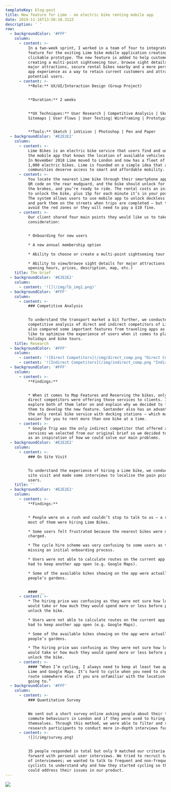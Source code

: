 ```yaml
---
templateKey: blog-post
title: New feature for Lime - an electric bike renting mobile app
date: 2019-11-16T13:50:10.312Z
description: ' '
row:
  - backgroundColor: '#FFF'
    column:
      - content: >-
          In a two-week sprint, I worked in a team of four to integrate a new
          feature for the exiting Lime bike mobile application creating a hi-fi
          clickable prototype. The new feature is added to help customers
          creating a multi-point sightseeing tour, browse sight details for
          major attractions, secure rental bikes nearby and a more personalised
          app experience as a way to retain current customers and attract
          potential users.
      - content: >-
          **Role:** UX/UI/Interaction Design (Group Project)


          **Duration:** 2 weeks


          **UX Techniques:** User Research | Competitive Analysis | Sketching |
          Sitemaps | User Flows | User Testing| Wireframing | Prototyping


          **Tools:** Sketch | inVision | Photoshop | Pen and Paper
  - backgroundColor: '#E2E2E2'
    column:
      - content: >-
          Lime Bikes is an electric bike service that users find and unlock on
          the mobile app that knows the location of available vehicles via GPS.
          In November 2018 Lime moved to London and now has a fleet of over
          1,000 electric bikes. Lime is founded on a simple idea that all
          communities deserve access to smart and affordable mobility.
      - content: >-
          You locate the nearest Lime bike through their smartphone app, scan a
          QR code on the rear mudguard, and the bike should unlock for you. Test
          the brakes, and you’re ready to ride. The rental costs an initial £1
          to unlock the bike, plus 15p for each minute it’s in your possession.
          The system allows users to use mobile app to unlock dockless vehicles
          and park them on the streets when trips are completed – but they must
          avoid the red zones or they will need to pay a £10 fine.
      - content: >-
          Our client shared four main points they would like us to take in
          consideration:


          * Onboarding for new users 

          * A new annual membership option

          * Ability to choose or create a multi-point sightseeing tour

          * Ability to view/browse sight details for major attractions (e.g.
          opening hours, prices, description, map, etc.)
    title: The brief
  - backgroundColor: '#E2E2E2'
    column:
      - content: '![](/img/lb_img1.png)'
  - backgroundColor: '#FFF'
    column:
      - content: >-
          ### Competitive Analysis


          To understand the transport market a bit further, we conducted a
          competitive analysis of direct and indirect competitors of Lime. We
          also compared some important features from traveling apps as we would
          like to optimise the experience of users when it comes to planning
          holidays and bike tours.
    title: Research
  - backgroundColor: '#FFF'
    column:
      - content: '![Direct Competitors](/img/direct_comp.png "Direct Competitors")'
      - content: '![Indirect Competitors](/img/indirect_comp.png "Indirect Competitors")'
  - backgroundColor: '#FFF'
    column:
      - content: >-
          **Findings:**


          * When it comes to Map Features and Reserving the bikes, only two
          direct competitors were offering those services to clients. I will
          explore both of them later on and explain why we decided to focus on
          them to develop the new feature. Santander also has an advantage as
          the only rental bike service with docking stations – which makes it
          easier for you to rent more than one bike at a time.
      - content: >-
          * Google Trip was the only indirect competitor that offered all the
          services we selected from our original brief so we decided to use it
          as an inspiration of how we could solve our main problems.
  - backgroundColor: '#E2E2E2'
    column:
      - content: >-
          ### On Site Visit


          To understand the experience of hiring a Lime bike, we conducted a
          site visit and made some interviews to localise the pain points for
          users.
    title: ''
  - backgroundColor: '#E2E2E2'
    column:
      - content: >-
          **Findings:**


          * People were on a rush and couldn’t stop to talk to us – a reason why
          most of them were hiring Lime Bikes.

          * Some users felt frustrated because the nearest bikes were not
          charged.

          * The cycle hire scheme was very confusing to some users as they were
          missing an initial onboarding process.

          * Users were not able to calculate routes on the current app so they
          had to keep another app open (e.g. Google Maps).

          * Some of the available bikes showing on the app were actually on some
          people’s gardens.


          #### __
      - content: >-
          * The hiring price was confusing as they were not sure how long it
          would take or how much they would spend more or less before paying to
          unlock the bike.

          * Users were not able to calculate routes on the current app so they
          had to keep another app open (e.g. Google Maps).

          * Some of the available bikes showing on the app were actually on some
          people’s gardens.

          * The hiring price was confusing as they were not sure how long it
          would take or how much they would spend more or less before paying to
          unlock the bike.
      - content: >-
          #### “When I’m cycling, I always need to keep at least two apps open:
          Lime and Google Maps. It’s hard to cycle when you need to check the
          route somewhere else if you are unfamiliar with the location you are
          going to.”
  - backgroundColor: '#FFF'
    column:
      - content: >-
          ### Quantitative Survey


          We sent out a short survey online asking people about their travel and
          commute behaviours in London and if they were used to hiring bikes for
          themselves. Through this method, we were able to filter and recruit
          research participants to conduct more in-depth interviews further on.
      - content: >-
          ![](/img/survey.png)


          35 people responded in total but only 9 matched our criteria to move
          forward with personal user interviews. We tried to recruit two groups
          of interviewees; we wanted to talk to frequent and non-frequent
          cyclists to understand why and how they started cycling so that we
          could address their issues in our product.
---
```

![](/img/lime_main_2.png)
